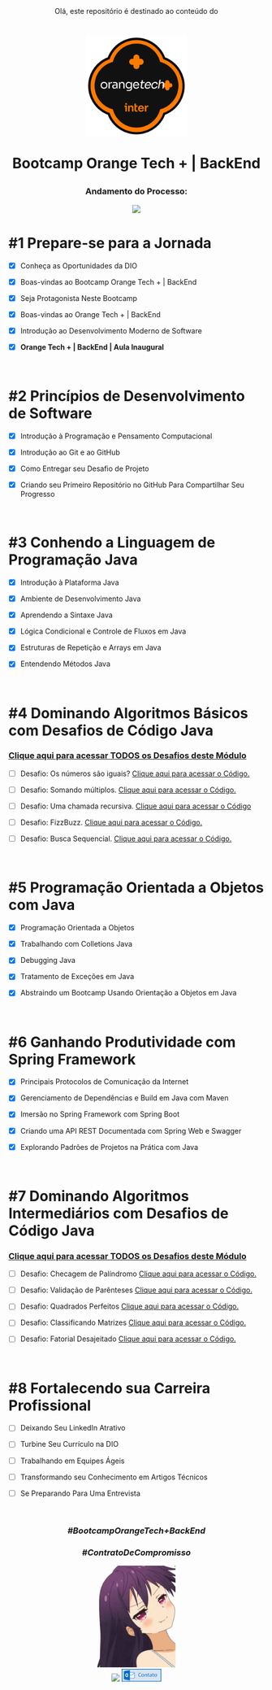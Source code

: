 <div align="center">
Olá, este repositório é destinado ao conteúdo do 



<h1><img height="200vh" src="Images/inter.png">

Bootcamp Orange Tech + | BackEnd</h1>

<h3> Andamento do Processo:</h3>

<img height="300vh" src="Images/developer.gif">

</div>

# #1 Prepare-se para a Jornada

  - [x] Conheça as Oportunidades da DIO

  - [x] Boas-vindas ao Bootcamp Orange Tech + | BackEnd

  - [x] Seja Protagonista Neste Bootcamp

  - [x] Boas-vindas ao Orange Tech + | BackEnd
 
  - [x] Introdução ao Desenvolvimento Moderno de Software

  - [x] **Orange Tech + | BackEnd | Aula Inaugural**

  <br/>

# #2 Princípios de Desenvolvimento de Software

  - [x] Introdução à Programação e Pensamento Computacional

  - [x] Introdução ao Git e ao GitHub

  - [x] Como Entregar seu Desafio de Projeto

  - [x] Criando seu Primeiro Repositório no GitHub Para Compartilhar Seu Progresso

  <br/>

# #3 Conhendo a Linguagem de Programação Java

  - [x] Introdução à Plataforma Java

  - [x] Ambiente de Desenvolvimento Java

  - [x]  Aprendendo a Sintaxe Java

  - [x] Lógica Condicional e Controle de Fluxos em Java
  
  - [x] Estruturas de Repetição e Arrays em Java
  
  - [x] Entendendo Métodos Java

 <br/>

 # #4 Dominando Algoritmos Básicos com Desafios de Código Java

### [Clique aqui para acessar TODOS os Desafios deste Módulo]()

  - [ ] Desafio: Os números são iguais? [Clique aqui para acessar o Código.]()

  - [ ] Desafio: Somando múltiplos. [Clique aqui para acessar o Código.]()

  - [ ]  Desafio: Uma chamada recursiva. [Clique aqui para acessar o Código]()

  - [ ] Desafio: FizzBuzz. [Clique aqui para acessar o Código.]()
  
  - [ ] Desafio: Busca Sequencial. [Clique aqui para acessar o Código.]()

 <br/>

 # #5 Programação Orientada a Objetos com Java

  - [x] Programação Orientada a Objetos

  - [x] Trabalhando com Colletions Java

  - [x]  Debugging Java

  - [x] Tratamento de Exceções em Java
  
  - [x] Abstraindo um Bootcamp Usando Orientação a Objetos em Java

 <br/>

  # #6 Ganhando Produtividade com Spring Framework

  - [x] Principais Protocolos de Comunicação da Internet

  - [x] Gerenciamento de Dependências e Build em Java com Maven

  - [x]  Imersão no Spring Framework com Spring Boot

  - [x] Criando uma API REST Documentada com Spring Web e Swagger
  
  - [x] Explorando Padrões de Projetos na Prática com Java

 <br/>

   # #7 Dominando Algoritmos Intermediários com Desafios de Código Java

### [Clique aqui para acessar TODOS os Desafios deste Módulo]()

  - [ ] Desafio: Checagem de Palíndromo [Clique aqui para acessar o Código.]()

  - [ ] Desafio: Validação de Parênteses [Clique aqui para acessar o Código.]()

  - [ ]  Desafio: Quadrados Perfeitos [Clique aqui para acessar o Código.]()

  - [ ] Desafio: Classificando Matrizes [Clique aqui para acessar o Código.]()
  
  - [ ] Desafio: Fatorial Desajeitado [Clique aqui para acessar o Código.]()

 <br/>

   # #8 Fortalecendo sua Carreira Profissional

  - [ ] Deixando Seu LinkedIn Atrativo

  - [ ] Turbine Seu Currículo na DIO

  - [ ] Trabalhando em Equipes Ágeis

  - [ ] Transformando seu Conhecimento em Artigos Técnicos
  
  - [ ] Se Preparando Para Uma Entrevista

 <br/>

<div align="center">

### _#BootcampOrangeTech+BackEnd_

### _#ContratoDeCompromisso_

  <img height="200vh" src="Images/anime-sombra.gif?raw=true"><br><a href="https://www.linkedin.com/in/erivamjr/" target="_blank"><img height="25vh" src="https://github.com/leticiapalaro/leticiapalaro/blob/main/linkedin.png?raw=true" target="_blank"></a>
  <a href = "mailto:erivam_jr@hotmail.com"><img height="25vh" src="Images/contato.png?raw=true" target="_blank"></a><br>

</div>

